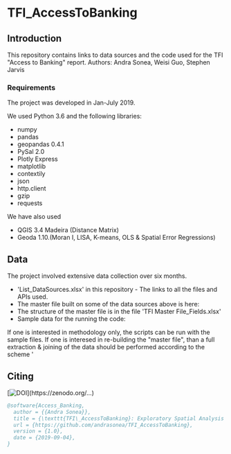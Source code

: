 # TFI_AccessToBanking

## Introduction

This repository contains links to data sources and the code used for the TFI "Access to Banking" report. 
Authors: Andra Sonea, Weisi Guo, Stephen Jarvis

### Requirements
The project was developed in Jan-July 2019.

We used Python 3.6 and the following libraries:
* numpy
* pandas
* geopandas 0.4.1
* PySal 2.0
* Plotly Express
* matplotlib
* contextily
* json
* http.client
* gzip
* requests

We have also used 
* QGIS 3.4 Madeira (Distance Matrix)
* Geoda 1.10.(Moran I, LISA, K-means, OLS & Spatial Error Regressions)

## Data
The project involved extensive data collection over six months. 
* 'List_DataSources.xlsx' in this repository - The links to all the files and APIs used. 
* The master file built on some of the data sources above is here:
* The structure of the master file is in the file 'TFI Master File_Fields.xlsx'
* Sample data for the running the code: 

If one is interested in methodology only, the scripts can be run with the sample files.
If one is interesed in re-building the "master file", than a full extraction & joining of the data should be performed according to the scheme '

## Citing

[![DOI](https://zenodo.org/badge/...)](https://zenodo.org/...)

```bibtex
@software{Access_Banking,
  author = {{Andra Sonea}},
  title = {\texttt{TFI\_AccessToBanking}: Exploratory Spatial Analysis of Access to Physical and Digital Banking Channels},
  url = {https://github.com/andrasonea/TFI_AccessToBanking},
  version = {1.0},
  date = {2019-09-04},
}
```


